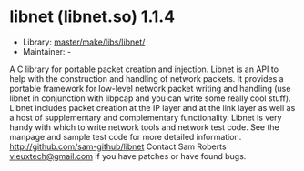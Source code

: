 # libnet (libnet.so) 1.1.4
  - Library: [master/make/libs/libnet/](https://github.com/Freetz-NG/freetz-ng/tree/master/make/libs/libnet/)
  - Maintainer: -

A C library for portable packet creation and injection. Libnet is an API to help with the construction and handling of network packets.  It provides a portable framework for low-level network packet writing and handling (use libnet in conjunction with libpcap and you can write some really cool stuff).  Libnet includes packet creation at the IP layer and at the link layer as well as a host of supplementary and complementary functionality.  Libnet is very handy with which to write network tools and network test code.  See the manpage and sample test code for more detailed information. http://github.com/sam-github/libnet Contact Sam Roberts <vieuxtech@gmail.com> if you have patches or have found bugs.
